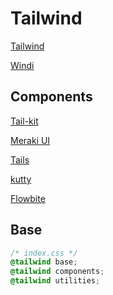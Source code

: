 # Tailwind

[Tailwind](https://tailwindcss.com/)

[Windi](https://windicss.org/)

## Components

[Tail-kit](https://www.tailwind-kit.com/components)

[Meraki UI](https://merakiui.com/#main)

[Tails](https://devdojo.com/tails/app)

[kutty](https://kutty.netlify.app/components)

[Flowbite](https://flowbite.com/)

## Base

```css
/* index.css */
@tailwind base;
@tailwind components;
@tailwind utilities;
```
